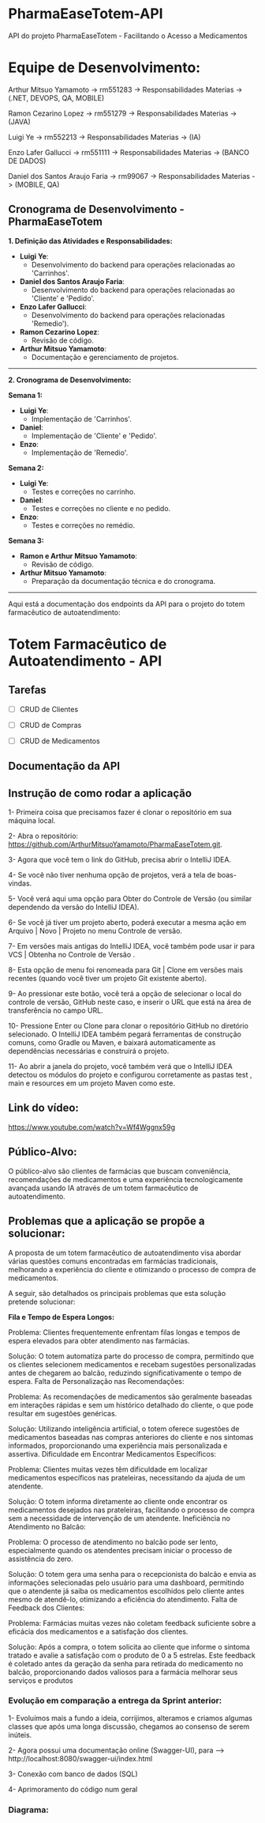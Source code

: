 # PharmaEaseTotem-API
API do projeto PharmaEaseTotem - Facilitando o Acesso a Medicamentos

# Equipe de Desenvolvimento:
Arthur Mitsuo Yamamoto -> rm551283 -> Responsabilidades Materias -> (.NET, DEVOPS, QA, MOBILE)

Ramon Cezarino Lopez -> rm551279 -> Responsabilidades Materias -> (JAVA)

Luigi Ye -> rm552213 -> Responsabilidades Materias -> (IA)

Enzo Lafer Gallucci -> rm551111 -> Responsabilidades Materias -> (BANCO DE DADOS)

Daniel dos Santos Araujo Faria -> rm99067 -> Responsabilidades Materias -> (MOBILE, QA)

**Cronograma de Desenvolvimento - PharmaEaseTotem**
---

**1. Definição das Atividades e Responsabilidades:**

- **Luigi Ye**:
  - Desenvolvimento do backend para operações relacionadas ao 'Carrinhos'.
- **Daniel dos Santos Araujo Faria**:
  - Desenvolvimento do backend para operações relacionadas ao 'Cliente' e 'Pedido'.
- **Enzo Lafer Gallucci**:
  - Desenvolvimento do backend para operações relacionadas 'Remedio').
- **Ramon Cezarino Lopez**:
  - Revisão de código.
- **Arthur Mitsuo Yamamoto**:
  - Documentação e gerenciamento de projetos.

---

**2. Cronograma de Desenvolvimento:**

**Semana 1:**
- **Luigi Ye**:
  - Implementação de 'Carrinhos'.
- **Daniel**:
  - Implementação de 'Cliente' e 'Pedido'.
- **Enzo**:
  - Implementação de 'Remedio'.

**Semana 2:**
- **Luigi Ye**:
  - Testes e correções no carrinho.
- **Daniel**:
  - Testes e correções no cliente e no pedido.
- **Enzo**:
  - Testes e correções no remédio.

**Semana 3:**
- **Ramon e Arthur Mitsuo Yamamoto**:
  - Revisão de código.
- **Arthur Mitsuo Yamamoto**:
  - Preparação da documentação técnica e do cronograma.

---

Aqui está a documentação dos endpoints da API para o projeto do totem farmacêutico de autoatendimento:

# Totem Farmacêutico de Autoatendimento - API

## Tarefas

- [ ] CRUD de Clientes
- [ ] CRUD de Compras
- [ ] CRUD de Medicamentos


## Documentação da API







## Instrução de como rodar a aplicação
1- Primeira coisa que precisamos fazer é clonar o repositório em sua máquina local.

2- Abra o repositório: https://github.com/ArthurMitsuoYamamoto/PharmaEaseTotem.git.

3- Agora que você tem o link do GitHub, precisa abrir o IntelliJ IDEA.

4- Se você não tiver nenhuma opção de projetos, verá a tela de boas-vindas. 

5- Você verá aqui uma opção para Obter do Controle de Versão (ou similar dependendo da versão do IntelliJ IDEA). 

6- Se você já tiver um projeto aberto, poderá executar a mesma ação em Arquivo | Novo | Projeto no menu Controle de versão. 

7- Em versões mais antigas do IntelliJ IDEA, você também pode usar ir para VCS | Obtenha no Controle de Versão . 

8- Esta opção de menu foi renomeada para Git | Clone em versões mais recentes (quando você tiver um projeto Git existente aberto).

9- Ao pressionar este botão, você terá a opção de selecionar o local do controle de versão, GitHub neste caso, e inserir o URL que está na área de transferência no campo URL.

10- Pressione Enter ou Clone para clonar o repositório GitHub no diretório selecionado. 
     O IntelliJ IDEA também pegará ferramentas de construção comuns, como Gradle ou Maven, e baixará automaticamente as dependências necessárias e construirá o projeto.

11- Ao abrir a janela do projeto, você também verá que o IntelliJ IDEA detectou os módulos do projeto e configurou corretamente as pastas test , main e resources em um projeto Maven como este.

## Link do vídeo:
https://www.youtube.com/watch?v=Wf4Wggnx59g


## Público-Alvo:
O público-alvo são clientes de farmácias que buscam conveniência, recomendações de medicamentos e uma experiência tecnologicamente avançada usando IA através de um totem farmacêutico de autoatendimento.

## Problemas que a aplicação se propõe a solucionar:

A proposta de um totem farmacêutico de autoatendimento visa abordar várias questões comuns encontradas em farmácias tradicionais, melhorando a experiência do cliente e otimizando o processo de compra de medicamentos. 

A seguir, são detalhados os principais problemas que esta solução pretende solucionar:

**Fila e Tempo de Espera Longos:**

Problema: Clientes frequentemente enfrentam filas longas e tempos de espera elevados para obter atendimento nas farmácias.

Solução: O totem automatiza parte do processo de compra, permitindo que os clientes selecionem medicamentos e recebam sugestões personalizadas antes de chegarem ao balcão, reduzindo significativamente o tempo de espera.
Falta de Personalização nas Recomendações:

Problema: As recomendações de medicamentos são geralmente baseadas em interações rápidas e sem um histórico detalhado do cliente, o que pode resultar em sugestões genéricas.

Solução: Utilizando inteligência artificial, o totem oferece sugestões de medicamentos baseadas nas compras anteriores do cliente e nos sintomas informados, proporcionando uma experiência mais personalizada e assertiva.
Dificuldade em Encontrar Medicamentos Específicos:

Problema: Clientes muitas vezes têm dificuldade em localizar medicamentos específicos nas prateleiras, necessitando da ajuda de um atendente.

Solução: O totem informa diretamente ao cliente onde encontrar os medicamentos desejados nas prateleiras, facilitando o processo de compra sem a necessidade de intervenção de um atendente.
Ineficiência no Atendimento no Balcão:

Problema: O processo de atendimento no balcão pode ser lento, especialmente quando os atendentes precisam iniciar o processo de assistência do zero.

Solução: O totem gera uma senha para o recepcionista do balcão e envia as informações selecionadas pelo usuário para uma dashboard, permitindo que o atendente já saiba os medicamentos escolhidos pelo cliente antes mesmo de atendê-lo, otimizando a eficiência do atendimento.
Falta de Feedback dos Clientes:

Problema: Farmácias muitas vezes não coletam feedback suficiente sobre a eficácia dos medicamentos e a satisfação dos clientes.

Solução: Após a compra, o totem solicita ao cliente que informe o sintoma tratado e avalie a satisfação com o produto de 0 a 5 estrelas. Este feedback é coletado antes da geração da senha para retirada do medicamento no balcão, proporcionando dados valiosos para a farmácia melhorar seus serviços e produtos

### Evolução em comparação a entrega da Sprint anterior:
1- Evoluímos mais a fundo a ideia, corrijimos, alteramos e criamos algumas classes que após uma longa discussão, chegamos ao consenso de serem inúteis.

2- Agora possui uma documentação online (Swagger-UI), para  --> http://localhost:8080/swagger-ui/index.html

3- Conexão com banco de dados (SQL)

4- Aprimoramento do código num geral


### Diagrama:




